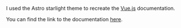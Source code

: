 I used the Astro starlight theme to recreate the [Vue.js](https://vuejs.org/guide/introduction.html) documentation.

You can find the link to the documentation [here](https://sirjoshvuejs.netlify.app/).